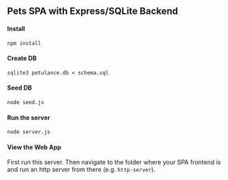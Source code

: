 ## Pets SPA with Express/SQLite Backend

#### Install

```
npm install
```

#### Create DB

```
sqlite3 petulance.db < schema.sql
```

#### Seed DB
```
node seed.js
```

#### Run the server
```
node server.js
```

#### View the Web App
First run this server. Then navigate to the folder where your SPA frontend is and run an http server from there (e.g. `http-server`).
